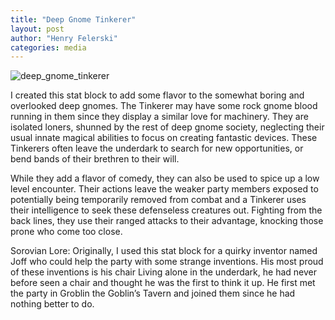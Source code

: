 ```yaml
---
title: "Deep Gnome Tinkerer"
layout: post
author: "Henry Felerski"
categories: media
---
```


![deep_gnome_tinkerer](/landoflorecraft/images/deep_gnome_tinkerer.jpg)

I created this stat block to add some flavor to the somewhat boring and overlooked deep gnomes. The Tinkerer may have some rock gnome blood running in them since they display a similar love for machinery. They are isolated loners, shunned by the rest of deep gnome society, neglecting their usual innate magical abilities to focus on creating fantastic devices. These Tinkerers often leave the underdark to search for new opportunities, or bend bands of their brethren to their will.


While they add a flavor of comedy, they can also be used to spice up a low level encounter. Their actions leave the weaker party members exposed to potentially being temporarily removed from combat and a Tinkerer uses their intelligence to seek these defenseless creatures out. Fighting from the back lines, they use their ranged attacks to their advantage, knocking those prone who come too close.

Sorovian Lore:
Originally, I used this stat block for a quirky inventor named Joff who could help the party with some strange inventions. His most proud of these inventions is his chair Living alone in the underdark, he had never before seen a chair and thought he was the first to think it up. He first met the party in Groblin the Goblin’s Tavern and joined them since he had nothing better to do.
